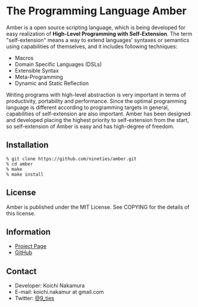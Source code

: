 The Programming Language Amber 
==============================

Amber is a open source scripting language, which is being developed for easy realization of **High-Level Programming with Self-Extension**.
The term "self-extension" means a way to extend languages' syntaxes or semantics using capabilities of themselves, and it includes following techniques:

* Macros
* Domain Specific Languages (DSLs)
* Extensible Syntax
* Meta-Programming
* Dynamic and Static Reflection

Writing programs with high-level abstraction is very important in terms of productivity, portability and performance. Since the optimal programming language is different according to programming targets in general, capabilities of self-extension are also important.
Amber has been designed and developed placing the highest priority to self-extension from the start, so self-extension of Amber is easy and has high-degree of freedom.

Installation
------------

    % git clone https://github.com/nineties/amber.git
    % cd amber
    % make
    % make install

License
-------
Amber is published under the MIT License. See COPYING for the details of this license.

Information
-----------
* [Project Page](http://nineties.github.com/amber/)
* [GitHub](http://github.com/nineties/amber)

Contact
-------
* Developer: Koichi Nakamura
* E-mail: koichi.nakamur at gmail.com
* Twitter: [@9_ties](http://twitter.com/9_ties)
